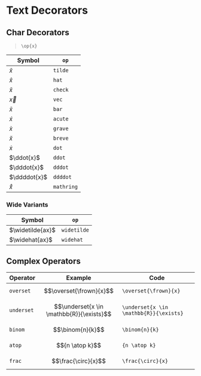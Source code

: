 # Text Decorators

## Char Decorators

> `\op{x}`

| Symbol | `op` |
|--|--|
| $\tilde{x}$ | `tilde` |
| $\hat{x}$ | `hat` |
| $\check{x}$ | `check` |
| $\vec{x}$ | `vec` |
| $\bar{x}$ | `bar` |
| $\acute{x}$ | `acute` |
| $\grave{x}$ | `grave` |
| $\breve{x}$ | `breve` |
| $\dot{x}$ | `dot` |
| $\ddot{x}$ | `ddot` |
| $\dddot{x}$ | `dddot` |
| $\ddddot{x}$ | `ddddot` |
| $\mathring{x}$ | `mathring` |

### Wide Variants

| Symbol | `op` |
|--|--|
| $\widetilde{ax}$ | `widetilde` |
| $\widehat{ax}$ | `widehat` |

## Complex Operators

| Operator | Example | Code |
|--|--|--|
| `overset` | $$\overset{\frown}{x}$$ | `\overset{\frown}{x}` |
| `underset` | $$\underset{x \in \mathbb{R}}{\exists}$$ | `\underset{x \in \mathbb{R}}{\exists}` |
| `binom` | $$\binom{n}{k}$$ | `\binom{n}{k}` |
| `atop` | $${n \atop k}$$ | `{n \atop k}` |
| `frac` | $$\frac{\circ}{x}$$ | `\frac{\circ}{x}` |
